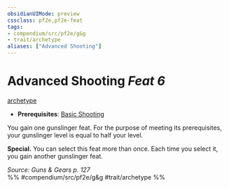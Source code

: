 ```yaml
---
obsidianUIMode: preview
cssclass: pf2e,pf2e-feat
tags:
- compendium/src/pf2e/g&g
- trait/archetype
aliases: ["Advanced Shooting"]
---
```

# Advanced Shooting  *Feat 6*  
[archetype](/rules/traits/archetype.md)  

- **Prerequisites**: [Basic Shooting](/compendium/feats/basic-shooting-g-g.md)

You gain one gunslinger feat. For the purpose of meeting its prerequisites, your gunslinger level is equal to half your level.

**Special.** You can select this feat more than once. Each time you select it, you gain another gunslinger feat.

*Source: Guns & Gears p. 127*  
%% #compendium/src/pf2e/g&g #trait/archetype %%